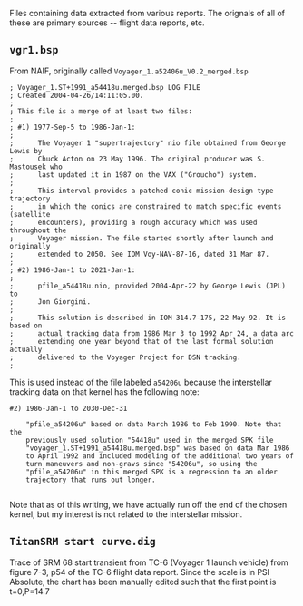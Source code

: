 Files containing data extracted from various reports. The orignals
of all of these are primary sources -- flight data reports, etc.

## `vgr1.bsp`
From NAIF, originally called `Voyager_1.a52406u_V0.2_merged.bsp`
```
; Voyager_1.ST+1991_a54418u.merged.bsp LOG FILE
; Created 2004-04-26/14:11:05.00.
;
; This file is a merge of at least two files:
;
; #1) 1977-Sep-5 to 1986-Jan-1:
;
;      The Voyager 1 "supertrajectory" nio file obtained from George Lewis by
;      Chuck Acton on 23 May 1996. The original producer was S. Mastousek who
;      last updated it in 1987 on the VAX ("Groucho") system.
;
;      This interval provides a patched conic mission-design type trajectory
;      in which the conics are constrained to match specific events (satellite
;      encounters), providing a rough accuracy which was used throughout the
;      Voyager mission. The file started shortly after launch and originally
;      extended to 2050. See IOM Voy-NAV-87-16, dated 31 Mar 87.
;
; #2) 1986-Jan-1 to 2021-Jan-1:
;
;      pfile_a54418u.nio, provided 2004-Apr-22 by George Lewis (JPL) to
;      Jon Giorgini.
;
;      This solution is described in IOM 314.7-175, 22 May 92. It is based on
;      actual tracking data from 1986 Mar 3 to 1992 Apr 24, a data arc
;      extending one year beyond that of the last formal solution actually
;      delivered to the Voyager Project for DSN tracking.
;
```
This is used instead of the file labeled `a54206u` because the interstellar
tracking data on that kernel has the following note:
```
#2) 1986-Jan-1 to 2030-Dec-31
 
    "pfile_a54206u" based on data March 1986 to Feb 1990. Note that the
    previously used solution "54418u" used in the merged SPK file
    "voyager_1.ST+1991_a54418u.merged.bsp" was based on data Mar 1986
    to April 1992 and included modeling of the additional two years of
    turn maneuvers and non-gravs since "54206u", so using the
    "pfile_a54206u" in this merged SPK is a regression to an older
    trajectory that runs out longer.
 
```
Note that as of this writing, we have actually run off the end of the chosen
kernel, but my interest is not related to the interstellar mission.

## `TitanSRM start curve.dig`
Trace of SRM 68 start transient from TC-6 (Voyager 1 launch vehicle)
from figure 7-3, p54 of the TC-6 flight data report. Since the scale is
in PSI Absolute, the chart has been manually edited such that the first
point is t=0,P=14.7
